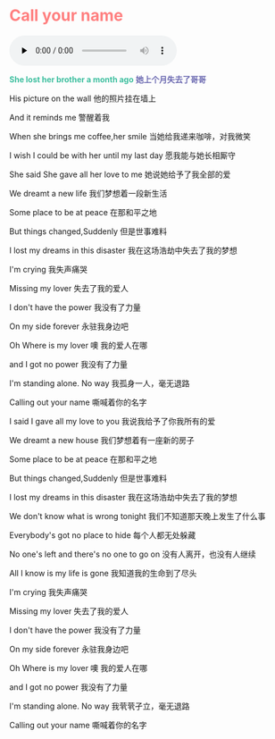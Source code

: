 # <font color='#ff8080'>Call your name</font>

<audio id="audio" controls="" preload="none">
      <source id="mp3" src="../data/Call your name_泽野弘之.mp3">
</audio>

**<font color='#3ebf9f'>She lost her brother a month ago</font>**
**<font color='#6a68b0'>她上个月失去了哥哥</font>**



His picture on the wall
他的照片挂在墙上



And it reminds me
警醒着我



When she brings me coffee,her smile
当她给我递来咖啡，对我微笑



I wish I could be with her until my last day
愿我能与她长相厮守



She said She gave all her love to me
她说她给予了我全部的爱



We dreamt a new life
我们梦想着一段新生活



Some place to be at peace
在那和平之地



But things changed,Suddenly
但是世事难料



I lost my dreams in this disaster
我在这场浩劫中失去了我的梦想

I'm crying
我失声痛哭

Missing my lover
失去了我的爱人

I don't have the power
我没有了力量

On my side forever
永驻我身边吧

Oh Where is my lover
噢 我的爱人在哪

and I got no power
我没有了力量

I'm standing alone. No way
我孤身一人，毫无退路

Calling out your name
嘶喊着你的名字



I said I gave all my love to you
我说我给予了你我所有的爱

We dreamt a new house
我们梦想着有一座新的房子

Some place to be at peace
在那和平之地

But things changed,Suddenly
但是世事难料

I lost my dreams in this disaster
我在这场浩劫中失去了我的梦想

We don't know what is wrong tonight
我们不知道那天晚上发生了什么事

Everybody's got no place to hide
每个人都无处躲藏

No one's left and there's no one to go on
没有人离开，也没有人继续

All I know is my life is gone
我知道我的生命到了尽头

I'm crying
我失声痛哭

Missing my lover
失去了我的爱人

I don't have the power
我没有了力量

On my side forever
永驻我身边吧

Oh Where is my lover
噢 我的爱人在哪

and I got no power
我没有了力量

I'm standing alone. No way
我茕茕孑立，毫无退路

Calling out your name
嘶喊着你的名字